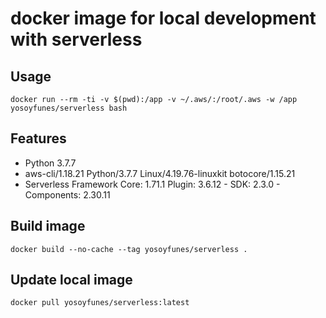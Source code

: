 # docker image for local development with serverless

## Usage

```
docker run --rm -ti -v $(pwd):/app -v ~/.aws/:/root/.aws -w /app yosoyfunes/serverless bash
```

## Features

- Python 3.7.7
- aws-cli/1.18.21 Python/3.7.7 Linux/4.19.76-linuxkit botocore/1.15.21
- Serverless Framework Core: 1.71.1 Plugin: 3.6.12 -  SDK: 2.3.0 - Components: 2.30.11

## Build image

```
docker build --no-cache --tag yosoyfunes/serverless .
```

## Update local image

```
docker pull yosoyfunes/serverless:latest
```

